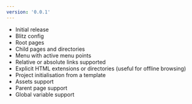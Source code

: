 ```yaml
---
version: '0.0.1'
---
```

* Initial release
* Blitz config
* Root pages
* Child pages and directories
* Menu with active menu points
* Relative or absolute links supported
* Explicit HTML extensions or directories (useful for offline browsing)
* Project initialisation from a template
* Assets support
* Parent page support
* Global variable support